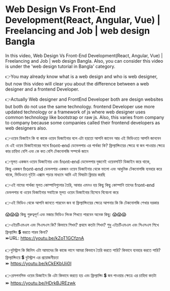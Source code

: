 <h1>Web Design Vs Front-End Development(React, Angular, Vue) | Freelancing and Job | web design Bangla </h1>

In this video, Web Design Vs Front-End Development(React, Angular, Vue) | Freelancing and Job | web design Bangla.
Also, you can consider this video is under the 'web design tutorial in Bangla' category.

👉You may already know what is a web design and who is web designer,
but now this video will clear you about the 
difference between a web designer and a frontend Developer.

👉Actually Web designer and FrontEnd Developer both are design websites but both do not 
use the same technology. frontend Developer use
more updated technology or a framework of js where web designer uses common technology 
like bootstrap or raw js. Also, this varies from company to company because some companies 
called their frontend developers as web designers also.


👉ওয়েব ডিজাইন কি বা কাকে ওয়েব ডিজাইনার বলে এটা হয়তো আপনি জানেন আর এই ভিডিওতে আপনি জানবেন যে 
এই ওয়েব ডিজাইনারের সাথে front-end ডেভেলপার এর পার্থক্য কি? ফ্রিল্যান্সিংয়ের ক্ষেত্রে বা জব পাওয়ার ক্ষেত্রে কার 
চাহিদা বেশি এবং কে কত বেশি টেকনোলজি সম্পর্কে জানে

👉মূলত একজন ওয়েব ডিজাইনার এবং front-end ডেভেলপার  দুজনেই  ওয়েবসাইট ডিজাইন করে থাকে,  
কিন্তু একজন front-end ডেভলপার একজন ওয়েব ডিজাইনার থেকে ভালো এবং আধুনিক টেকনোলজি ব্যবহার করে থাকে, 
ভিডিওতে দুইটা এক্সাম পড়ার মাধ্যমে আমি এই বিষয়টা ক্লিয়ার করছি

👉এই নামের পার্থক্য মূলত কোম্পানিগুলোর তৈরি, আবার এমনও হয় কিছু কিছু কোম্পানি তাদের front-end 
ডেভলপার বা ওয়েব ডিজাইনার সবাইকে মূলত ওয়েব ডিজাইনার হিসেবে বিবেচনা করে

👉এই ভিডিও থেকে আপনি জানতে পারবেন জব বা ফ্রিল্যান্সিংয়ের ক্ষেত্রে আপনার কি কি টেকনোলজি শেখার দরকার


😱😱😱 কিছু গুরুত্বপূর্ণ এবং মজার ভিডিও লিংক শিখতে পারবেন অনেক কিছু: 😱😱😱

👉এইচটিএমএল এবং সিএসএস কি?  কিভাবে শিখব?  প্রথমে কতটা শিখব?  শুধু এইচটিএমএল এবং সিএসএস শিখে ফ্রিল্যান্সিং 💲 করতে পারব কিনা?<br>
⏩URL: https://youtu.be/kZoT1GCfznA

👉বুটস্ট্রাপ কি জিনিস এটা আমাদের কি কাজে লাগে আমরা কিভাবে তৈরি করতে পারি? কিভাবে ব্যবহার করতে পারি?  ফ্রিল্যান্সিংয়ে 💲 বুটস্ট্রাপ  এর প্রয়োজনীয়তা <br>
⏩ https://youtu.be/kCkEKbUii0I

👉রেসপনসিভ ওয়েব ডিজাইন কি এটা কিভাবে করতে হয় এবং ফ্রিল্যান্সিং 💲 জব পাওয়ার ক্ষেত্রে এর চাহিদা কতটা<br>
⏩ https://youtu.be/HDrkBJREzwk
